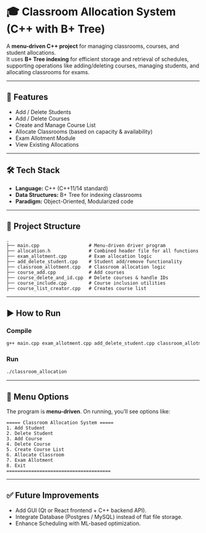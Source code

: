 # 🎓 Classroom Allocation System (C++ with B+ Tree)

A **menu-driven C++ project** for managing classrooms, courses, and student allocations.  
It uses **B+ Tree indexing** for efficient storage and retrieval of schedules, supporting operations like adding/deleting courses, managing students, and allocating classrooms for exams.

---

## 🚀 Features
- Add / Delete Students  
- Add / Delete Courses  
- Create and Manage Course List  
- Allocate Classrooms (based on capacity & availability)  
- Exam Allotment Module  
- View Existing Allocations  

---

## 🛠️ Tech Stack
- **Language:** C++ (C++11/14 standard)  
- **Data Structures:** B+ Tree for indexing classrooms  
- **Paradigm:** Object-Oriented, Modularized code  

---

## 📂 Project Structure
```
.
├── main.cpp                  # Menu-driven driver program
├── allocation.h              # Combined header file for all functions
├── exam_allotment.cpp        # Exam allocation logic
├── add_delete_student.cpp    # Student add/remove functionality
├── classroom_allotment.cpp   # Classroom allocation logic
├── course_add.cpp            # Add courses
├── course_delete_and_id.cpp  # Delete courses & handle IDs
├── course_include.cpp        # Course inclusion utilities
├── course_list_creator.cpp   # Creates course list
```

---

## ▶️ How to Run
### Compile
```bash
g++ main.cpp exam_allotment.cpp add_delete_student.cpp classroom_allotment.cpp course_add.cpp course_delete_and_id.cpp course_include.cpp course_list_creator.cpp -o classroom_allocation
```

### Run
```bash
./classroom_allocation
```

---

## 📖 Menu Options
The program is **menu-driven**. On running, you’ll see options like:

```
===== Classroom Allocation System =====
1. Add Student
2. Delete Student
3. Add Course
4. Delete Course
5. Create Course List
6. Allocate Classroom
7. Exam Allotment
8. Exit
======================================
```

---

## ✅ Future Improvements
- Add GUI (Qt or React frontend + C++ backend API).  
- Integrate Database (Postgres / MySQL) instead of flat file storage.  
- Enhance Scheduling with ML-based optimization.  
